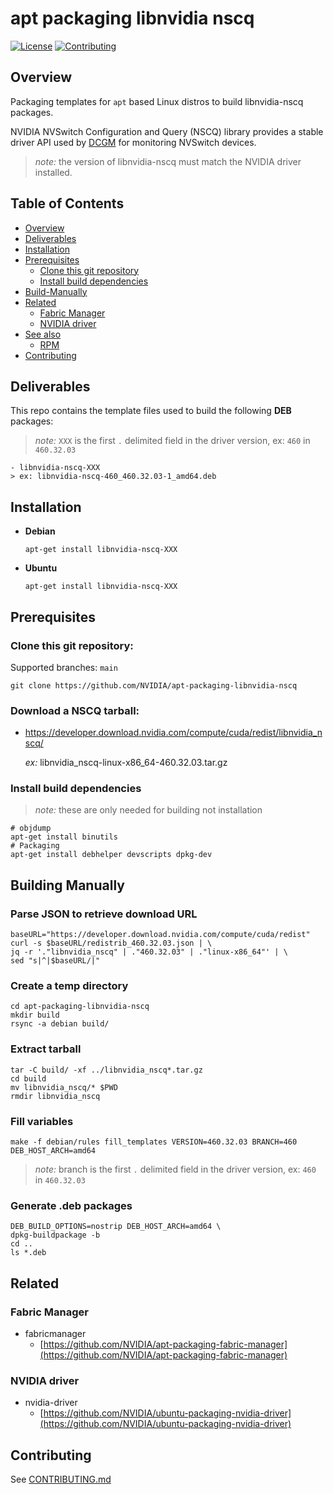 # apt packaging libnvidia nscq

[![License](https://img.shields.io/badge/license-MIT-green.svg)](https://opensource.org/licenses/MIT-license)
[![Contributing](https://img.shields.io/badge/Contributing-Developer%20Certificate%20of%20Origin-violet)](https://developercertificate.org)

## Overview

Packaging templates for `apt` based Linux distros to build libnvidia-nscq packages.

NVIDIA NVSwitch Configuration and Query (NSCQ) library provides a stable driver API used by [DCGM](https://github.com/NVIDIA/DCGM) for monitoring NVSwitch devices.

> _note:_ the version of libnvidia-nscq must match the NVIDIA driver installed.

## Table of Contents

- [Overview](#Overview)
- [Deliverables](#Deliverables)
- [Installation](#Installation)
- [Prerequisites](#Prerequisites)
  * [Clone this git repository](#Clone-this-git-repository)
  * [Install build dependencies](#Install-build-dependencies)
- [Build-Manually](#Build-Manually)
- [Related](#Related)
  * [Fabric Manager](#Fabric-Manager)
  * [NVIDIA driver](#NVIDIA-driver)
- [See also](#See-also)
  * [RPM](#RPM)
- [Contributing](#Contributing)


## Deliverables

This repo contains the template files used to build the following **DEB** packages:


> _note:_ `XXX` is the first `.` delimited field in the driver version, ex: `460` in `460.32.03`

```shell
- libnvidia-nscq-XXX
> ex: libnvidia-nscq-460_460.32.03-1_amd64.deb
```


## Installation

* **Debian**

  ```shell
  apt-get install libnvidia-nscq-XXX
  ```

* **Ubuntu**

  ```shell
  apt-get install libnvidia-nscq-XXX
  ```


## Prerequisites

### Clone this git repository:

Supported branches: `main`

```shell
git clone https://github.com/NVIDIA/apt-packaging-libnvidia-nscq
```

### Download a NSCQ tarball:

* https://developer.download.nvidia.com/compute/cuda/redist/libnvidia_nscq/

  *ex:* libnvidia_nscq-linux-x86_64-460.32.03.tar.gz

### Install build dependencies
> *note:* these are only needed for building not installation

```shell
# objdump
apt-get install binutils
# Packaging
apt-get install debhelper devscripts dpkg-dev
```


## Building Manually

### Parse JSON to retrieve download URL
```shell
baseURL="https://developer.download.nvidia.com/compute/cuda/redist"
curl -s $baseURL/redistrib_460.32.03.json | \
jq -r '."libnvidia_nscq" | ."460.32.03" | ."linux-x86_64"' | \
sed "s|^|$baseURL/|"
```

### Create a temp directory
```shell
cd apt-packaging-libnvidia-nscq
mkdir build
rsync -a debian build/
```

### Extract tarball
```shell
tar -C build/ -xf ../libnvidia_nscq*.tar.gz
cd build
mv libnvidia_nscq/* $PWD
rmdir libnvidia_nscq
```

### Fill variables
```shell
make -f debian/rules fill_templates VERSION=460.32.03 BRANCH=460 DEB_HOST_ARCH=amd64
```
> _note:_ branch is the first `.` delimited field in the driver version, ex: `460` in `460.32.03`

### Generate .deb packages
```shell
DEB_BUILD_OPTIONS=nostrip DEB_HOST_ARCH=amd64 \
dpkg-buildpackage -b
cd ..
ls *.deb
```

## Related

### Fabric Manager

- fabricmanager
  * [https://github.com/NVIDIA/apt-packaging-fabric-manager](https://github.com/NVIDIA/apt-packaging-fabric-manager)

### NVIDIA driver

- nvidia-driver
  * [https://github.com/NVIDIA/ubuntu-packaging-nvidia-driver](https://github.com/NVIDIA/ubuntu-packaging-nvidia-driver)


## Contributing

See [CONTRIBUTING.md](CONTRIBUTING.md)
